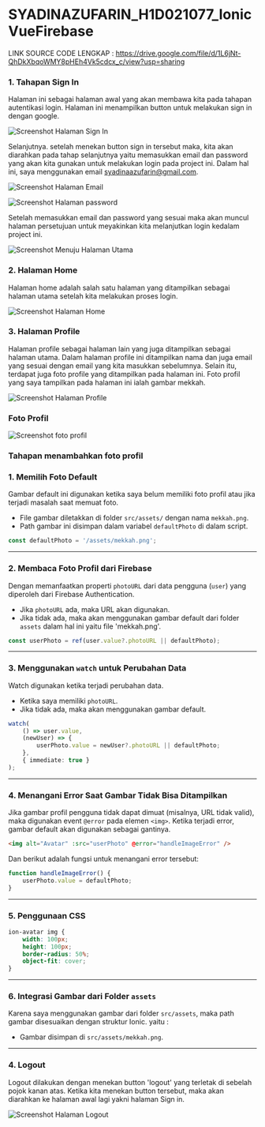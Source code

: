 # SYADINAZUFARIN_H1D021077_IonicVueFirebase

LINK SOURCE CODE LENGKAP : https://drive.google.com/file/d/1L6jNt-QhDkXbqoWMY8pHEh4Vk5cdcx_c/view?usp=sharing

### 1. Tahapan Sign In 

  Halaman ini sebagai halaman awal yang akan membawa kita pada tahapan autentikasi login. Halaman ini menampilkan button untuk melakukan sign in dengan google. 
  
![Screenshot Halaman Sign In](assets/signin.png)

  Selanjutnya. setelah menekan button sign in tersebut maka, kita akan diarahkan pada tahap selanjutnya yaitu memasukkan email dan password yang akan kita gunakan untuk melakukan login pada project ini. 
Dalam hal ini, saya menggunakan email syadinaazufarin@gmail.com.

![Screenshot Halaman Email ](assets/email.png)  

![Screenshot Halaman password](assets/password.png)

Setelah memasukkan email dan password yang sesuai maka akan muncul halaman persetujuan untuk meyakinkan kita melanjutkan login kedalam project ini.

![Screenshot Menuju Halaman Utama](assets/lanjutkan.png)

### 2. Halaman Home

  Halaman home adalah salah satu halaman yang ditampilkan sebagai halaman utama setelah kita melakukan proses login. 

![Screenshot Halaman Home](assets/home.png)

### 3. Halaman Profile

  Halaman profile sebagai halaman lain yang juga ditampilkan sebagai halaman utama. Dalam halaman profile ini ditampilkan nama dan juga email yang sesuai dengan email yang kita masukkan sebelumnya. 
Selain itu, terdapat juga foto profile yang ditampilkan pada halaman ini. 
Foto profil yang saya tampilkan pada halaman ini ialah gambar mekkah. 

![Screenshot Halaman Profile](assets/profile.png)

### Foto Profil 

![Screenshot foto profil](assets/fotoprofil.png)

### Tahapan menambahkan foto profil 

### **1. Memilih Foto Default**
Gambar default ini digunakan ketika saya belum memiliki foto profil atau jika terjadi masalah saat memuat foto. 
        
- File gambar diletakkan di folder `src/assets/` dengan nama `mekkah.png`.  
- Path gambar ini disimpan dalam variabel `defaultPhoto` di dalam script.

```ts
const defaultPhoto = '/assets/mekkah.png';
```

---

### **2. Membaca Foto Profil dari Firebase**
Dengan memanfaatkan properti `photoURL` dari data pengguna (`user`) yang diperoleh dari Firebase Authentication.  

- Jika `photoURL` ada, maka URL akan digunakan.  
- Jika tidak ada, maka akan menggunakan gambar default dari folder `assets` dalam hal ini yaitu file 'mekkah.png'.

```ts
const userPhoto = ref(user.value?.photoURL || defaultPhoto);
```

---

### **3. Menggunakan `watch` untuk Perubahan Data**
Watch digunakan ketika terjadi perubahan data.

-  Ketika saya memiliki `photoURL`.
- Jika tidak ada, maka akan menggunakan gambar default. 
```ts
watch(
    () => user.value,
    (newUser) => {
        userPhoto.value = newUser?.photoURL || defaultPhoto;
    },
    { immediate: true }
);
```

---

### **4. Menangani Error Saat Gambar Tidak Bisa Ditampilkan**
Jika gambar profil pengguna tidak dapat dimuat (misalnya, URL tidak valid), maka digunakan event `@error` pada elemen `<img>`. Ketika terjadi error, gambar default akan digunakan sebagai gantinya.

```html
<img alt="Avatar" :src="userPhoto" @error="handleImageError" />
```

Dan berikut adalah fungsi untuk menangani error tersebut:

```ts
function handleImageError() {
    userPhoto.value = defaultPhoto;
}
```

---

### **5. Penggunaan CSS**

```css
ion-avatar img {
    width: 100px;
    height: 100px;
    border-radius: 50%;
    object-fit: cover;
}
```

---

### **6. Integrasi Gambar dari Folder `assets`**
Karena saya menggunakan gambar dari folder `src/assets`, maka path gambar disesuaikan dengan struktur Ionic. yaitu :
- Gambar disimpan di `src/assets/mekkah.png`.

---


### 4. Logout 
Logout dilakukan dengan menekan button 'logout' yang terletak di sebelah pojok kanan atas. Ketika kita menekan button tersebut, maka akan diarahkan ke halaman awal lagi yakni halaman Sign in.

![Screenshot Halaman Logout](assets/logout.png)
